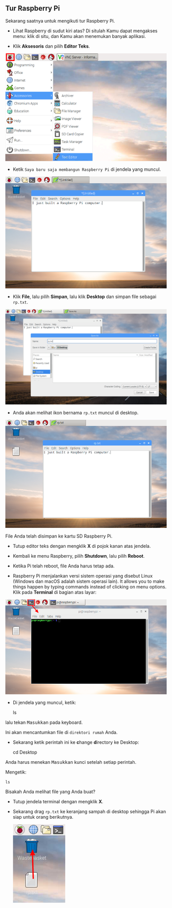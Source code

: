 ## Tur Raspberry Pi

Sekarang saatnya untuk mengikuti tur Raspberry Pi.

+ Lihat Raspberry di sudut kiri atas? Di situlah Kamu dapat mengakses menu: klik di situ, dan Kamu akan menemukan banyak aplikasi.

+ Klik **Aksesoris** dan pilih **Editor Teks**.

![tangkapan layar](images/pi-accessories.png)

+ Ketik `Saya baru saja membangun Raspberry Pi` di jendela yang muncul.

![tangkapan layar](images/pi-text-editor.png)

+ Klik **File**, lalu pilih **Simpan**, lalu klik **Desktop** dan simpan file sebagai `rp.txt`.

![tangkapan layar](images/pi-save.png)

+ Anda akan melihat ikon bernama `rp.txt` muncul di desktop.

![tangkapan layar](images/pi-saved.png)

File Anda telah disimpan ke kartu SD Raspberry Pi.

+ Tutup editor teks dengan mengklik **X** di pojok kanan atas jendela.

+ Kembali ke menu Raspberry, pilih **Shutdown**, lalu pilih **Reboot**.

+ Ketika Pi telah reboot, file Anda harus tetap ada.

+ Raspberry Pi menjalankan versi sistem operasi yang disebut Linux (Windows dan macOS adalah sistem operasi lain). It allows you to make things happen by typing commands instead of clicking on menu options. Klik pada **Terminal** di bagian atas layar:

![tangkapan layar](images/pi-command-prompt.png)

+ Di jendela yang muncul, ketik:

    ls
    

lalu tekan <kbd>Masukkan</kbd> pada keyboard.

Ini akan mencantumkan file di `direktori rumah` Anda.

+ Sekarang ketik perintah ini ke **c**hange **d**irectory ke Desktop:

    cd Desktop
    

Anda harus menekan <kbd>Masukkan</kbd> kunci setelah setiap perintah.

Mengetik:

    ls
    

Bisakah Anda melihat file yang Anda buat?

+ Tutup jendela terminal dengan mengklik **X**.

+ Sekarang drag `rp.txt` ke keranjang sampah di desktop sehingga Pi akan siap untuk orang berikutnya.
    
    ![tangkapan layar](images/pi-waste.png)